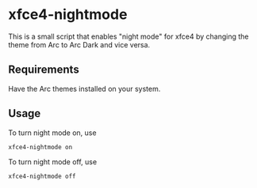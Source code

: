 
# xfce4-nightmode

This is a small script that enables "night mode" for xfce4 by changing the theme from Arc to Arc Dark and vice versa.

## Requirements
Have the Arc themes installed on your system.

## Usage
	
To turn night mode on, use

    xfce4-nightmode on 
To turn night mode off, use

    xfce4-nightmode off